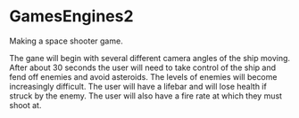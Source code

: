 # GamesEngines2


Making a space shooter game.

The gane will begin with several different camera angles of the ship moving. After about 30 seconds the user will need to take control of the ship and fend off enemies and avoid asteroids. The levels of enemies will become increasingly difficult. The user will have a lifebar and will lose health if struck by the enemy. The user will also have a fire rate at which they must shoot at.
